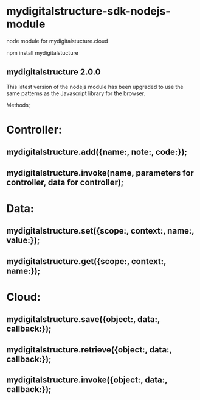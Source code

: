 mydigitalstructure-sdk-nodejs-module
====================================

node module for mydigitalstucture.cloud

npm install mydigitalstucture

mydigitalstructure 2.0.0
------------------------

This latest version of the nodejs module has been upgraded to use the same patterns as the Javascript library for the browser.

Methods;

# Controller:

## mydigitalstructure.add({name:, note:, code:});
## mydigitalstructure.invoke(name, parameters for controller, data for controller);

# Data:

## mydigitalstructure.set({scope:, context:, name:, value:});
## mydigitalstructure.get({scope:, context:, name:});

# Cloud:

## mydigitalstructure.save({object:, data:, callback:});
## mydigitalstructure.retrieve({object:, data:, callback:});
## mydigitalstructure.invoke({object:, data:, callback:});
